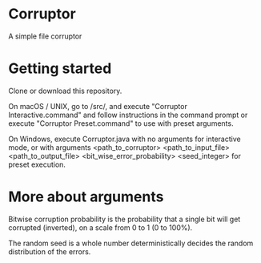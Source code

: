# Corruptor
A simple file corruptor

# Getting started
Clone or download this repository. 

On macOS / UNIX, go to /src/, and execute "Corruptor Interactive.command" and follow instructions in the command prompt or execute "Corruptor Preset.command" to use with preset arguments.

On Windows, execute Corruptor.java with no arguments for interactive mode, or with arguments <path_to_corruptor> <path_to_input_file> <path_to_output_file> <bit_wise_error_probability> <seed_integer> for preset execution.

# More about arguments

Bitwise corruption probability is the probability that a single bit will get corrupted (inverted), on a scale from 0 to 1 (0 to 100%).

The random seed is a whole number deterministically decides the random distribution of the errors.
